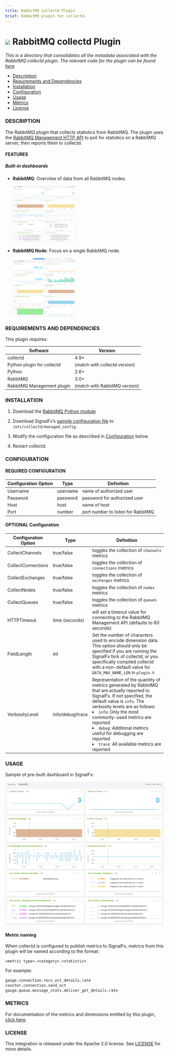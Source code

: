 ```yaml
---
title: RabbitMQ collectd Plugin
brief: RabbitMQ plugin for collectd.
---
```


# ![](https://github.com/signalfx/integrations/blob/master/collectd-rabbitmq/img/integrations_rabbitmq.png) RabbitMQ collectd Plugin

_This is a directory that consolidates all the metadata associated with the RabbitMQ collectd plugin. The relevant code for the plugin can be found [here](https://github.com/signalfx/collectd-rabbitmq)_

- [Description](#description)
- [Requirements and Dependencies](#requirements-and-dependencies)
- [Installation](#installation)
- [Configuration](#configuration)
- [Usage](#usage)
- [Metrics](#metrics)
- [License](#license)

### DESCRIPTION

The RabbitMQ plugin that collects statistics from RabbitMQ. The plugin uses the [RabbitMQ Management HTTP API](http://hg.rabbitmq.com/rabbitmq-management/raw-file/rabbitmq_v3_3_4/priv/www/api/index.html) to poll for statistics on a RabbitMQ server, then reports them to collectd.

#### FEATURES

##### Built-in dashboards

- **RabbitMQ**: Overview of data from all RabbitMQ nodes.

  [<img src='./img/dashboard_rabbitmq.png' width=200px>](./img/dashboard_rabbitmq.png)

- **RabbitMQ Node**: Focus on a single RabbitMQ node.

  [<img src='./img/dashboard_rabbitmq_node.png' width=200px>](./img/dashboard_rabbitmq_node.png)  

### REQUIREMENTS AND DEPENDENCIES

This plugin requires:

| Software          | Version        |
|-------------------|----------------|
| collectd | 4.9+ |
| Python plugin for collectd | (match with collectd version) |
| Python |  2.6+  |
| RabbitMQ | 3.0+ |
| RabbitMQ Management plugin | (match with RabbitMQ version)|

### INSTALLATION

1. Download the [RabbitMQ Python module]( https://github.com/signalfx/collectd-rabbitmq/)

1. Download SignalFx’s [sample configuration file](https://github.com/signalfx/integrations/blob/master/collectd-rabbitmq/10-rabbitmq.conf) to `/etc/collectd/managed_config`.

1. Modify the configuration file as described in [Configuration](#configuration) below.

1. Restart collectd.

### CONFIGURATION

#### REQUIRED CONFIGURATION

| Configuration Option | Type | Definition |
|----------------------|------|------------|
| Username | username| name of authorized user |
| Password | password| password for authorized user|
| Host | host| name of host |
|Port| number | port number to listen for RabbitMQ |

#### OPTIONAL Configuration

| Configuration Option | Type | Definition |
|----------------------|------|------------|
|CollectChannels| true/false| toggles the collection of `channels` metrics |
|CollectConnections| true/false| toggles the collection of `connections` metrics|
|CollectExchanges |true/false| toggles the collection of `exchanges` metrics|
|CollectNodes |true/false| toggles the collection of `nodes` metrics|
|CollectQueues | true/false | toggles the collection of `queues` metrics|
| HTTPTimeout | time (seconds) | will set a timeout value for connecting to the RabbitMQ Management API (defaults to 60 seconds)|
| FieldLength | int | Set the number of characters used to encode dimension data. This option should only be specified if you are running the SignalFx fork of collectd, or you specifically compiled collectd with a non-default value for `DATA_MAX_NAME_LEN` in `plugin.h` |
| VerbosityLevel | info/debug/trace | Representation of the quantity of metrics generated by RabbitMQ that are actually reported to SignalFx. If not specified, the default value is `info`. The verbosity levels are as follows: <ui><li>`info`: Only the most commonly-used metrics are reported</li><li>`debug`: Additonal metrics useful for debugging are reported</li><li>`trace`: All available metrics are reported</li></ui> |

### USAGE

Sample of pre-built dashboard in SignalFx:

![](././img/dashboard_rabbitmq.png)

#### Metric naming

When collectd is configured to publish metrics to SignalFx, metrics from this plugin will be named according to the format:

```
<metric type>.<category>.<statistic>
```

For example:

```
gauge.connection.recv_oct_details.rate
counter.connection.send_oct
gauge.queue.message_stats.deliver_get_details.rate
```

### METRICS

For documentation of the metrics and dimensions emitted by this plugin, [click here](././docs).

### LICENSE

This integration is released under the Apache 2.0 license. See [LICENSE](./LICENSE) for more details.

